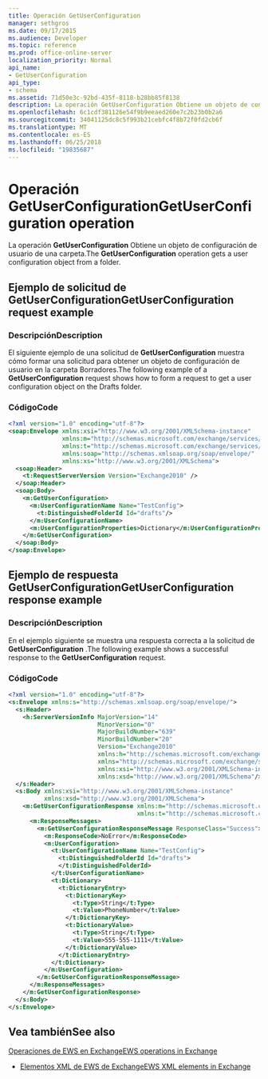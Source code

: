 ```yaml
---
title: Operación GetUserConfiguration
manager: sethgros
ms.date: 09/17/2015
ms.audience: Developer
ms.topic: reference
ms.prod: office-online-server
localization_priority: Normal
api_name:
- GetUserConfiguration
api_type:
- schema
ms.assetid: 71d50e3c-92bd-435f-8118-b28bb85f8138
description: La operación GetUserConfiguration Obtiene un objeto de configuración de usuario de una carpeta.
ms.openlocfilehash: 6c1cdf381126e54f9b9eeaed260e7c2b23b0b2a6
ms.sourcegitcommit: 34041125dc8c5f993b21cebfc4f8b72f0fd2cb6f
ms.translationtype: MT
ms.contentlocale: es-ES
ms.lasthandoff: 06/25/2018
ms.locfileid: "19835687"
---
```

# <a name="getuserconfiguration-operation"></a><span data-ttu-id="25e6c-103">Operación GetUserConfiguration</span><span class="sxs-lookup"><span data-stu-id="25e6c-103">GetUserConfiguration operation</span></span>

<span data-ttu-id="25e6c-104">La operación **GetUserConfiguration** Obtiene un objeto de configuración de usuario de una carpeta.</span><span class="sxs-lookup"><span data-stu-id="25e6c-104">The **GetUserConfiguration** operation gets a user configuration object from a folder.</span></span> 
  
## <a name="getuserconfiguration-request-example"></a><span data-ttu-id="25e6c-105">Ejemplo de solicitud de GetUserConfiguration</span><span class="sxs-lookup"><span data-stu-id="25e6c-105">GetUserConfiguration request example</span></span>

### <a name="description"></a><span data-ttu-id="25e6c-106">Descripción</span><span class="sxs-lookup"><span data-stu-id="25e6c-106">Description</span></span>

<span data-ttu-id="25e6c-107">El siguiente ejemplo de una solicitud de **GetUserConfiguration** muestra cómo formar una solicitud para obtener un objeto de configuración de usuario en la carpeta Borradores.</span><span class="sxs-lookup"><span data-stu-id="25e6c-107">The following example of a **GetUserConfiguration** request shows how to form a request to get a user configuration object on the Drafts folder.</span></span> 
  
### <a name="code"></a><span data-ttu-id="25e6c-108">Código</span><span class="sxs-lookup"><span data-stu-id="25e6c-108">Code</span></span>

```XML
<?xml version="1.0" encoding="utf-8"?>
<soap:Envelope xmlns:xsi="http://www.w3.org/2001/XMLSchema-instance"
               xmlns:m="http://schemas.microsoft.com/exchange/services/2006/messages"
               xmlns:t="http://schemas.microsoft.com/exchange/services/2006/types"
               xmlns:soap="http://schemas.xmlsoap.org/soap/envelope/"
               xmlns:xs="http://www.w3.org/2001/XMLSchema">
  <soap:Header>
    <t:RequestServerVersion Version="Exchange2010" />
  </soap:Header>
  <soap:Body>
    <m:GetUserConfiguration>
      <m:UserConfigurationName Name="TestConfig">
        <t:DistinguishedFolderId Id="drafts"/>
      </m:UserConfigurationName>
      <m:UserConfigurationProperties>Dictionary</m:UserConfigurationProperties>
    </m:GetUserConfiguration>
  </soap:Body>
</soap:Envelope>
```

## <a name="getuserconfiguration-response-example"></a><span data-ttu-id="25e6c-109">Ejemplo de respuesta GetUserConfiguration</span><span class="sxs-lookup"><span data-stu-id="25e6c-109">GetUserConfiguration response example</span></span>

### <a name="description"></a><span data-ttu-id="25e6c-110">Descripción</span><span class="sxs-lookup"><span data-stu-id="25e6c-110">Description</span></span>

<span data-ttu-id="25e6c-111">En el ejemplo siguiente se muestra una respuesta correcta a la solicitud de **GetUserConfiguration** .</span><span class="sxs-lookup"><span data-stu-id="25e6c-111">The following example shows a successful response to the **GetUserConfiguration** request.</span></span> 
  
### <a name="code"></a><span data-ttu-id="25e6c-112">Código</span><span class="sxs-lookup"><span data-stu-id="25e6c-112">Code</span></span>

```XML
<?xml version="1.0" encoding="utf-8"?>
<s:Envelope xmlns:s="http://schemas.xmlsoap.org/soap/envelope/">
  <s:Header>
    <h:ServerVersionInfo MajorVersion="14" 
                         MinorVersion="0" 
                         MajorBuildNumber="639" 
                         MinorBuildNumber="20" 
                         Version="Exchange2010" 
                         xmlns:h="http://schemas.microsoft.com/exchange/services/2006/types" 
                         xmlns="http://schemas.microsoft.com/exchange/services/2006/types" 
                         xmlns:xsi="http://www.w3.org/2001/XMLSchema-instance" 
                         xmlns:xsd="http://www.w3.org/2001/XMLSchema"/>
  </s:Header>
  <s:Body xmlns:xsi="http://www.w3.org/2001/XMLSchema-instance" 
          xmlns:xsd="http://www.w3.org/2001/XMLSchema">
    <m:GetUserConfigurationResponse xmlns:m="http://schemas.microsoft.com/exchange/services/2006/messages" 
                                    xmlns:t="http://schemas.microsoft.com/exchange/services/2006/types">
      <m:ResponseMessages>
        <m:GetUserConfigurationResponseMessage ResponseClass="Success">
          <m:ResponseCode>NoError</m:ResponseCode>
          <m:UserConfiguration>
            <t:UserConfigurationName Name="TestConfig">
              <t:DistinguishedFolderId Id="drafts">
              </t:DistinguishedFolderId>
            </t:UserConfigurationName>
            <t:Dictionary>
              <t:DictionaryEntry>
                <t:DictionaryKey>
                  <t:Type>String</t:Type>
                  <t:Value>PhoneNumber</t:Value>
                </t:DictionaryKey>
                <t:DictionaryValue>
                  <t:Type>String</t:Type>
                  <t:Value>555-555-1111</t:Value>
                </t:DictionaryValue>
              </t:DictionaryEntry>
            </t:Dictionary>
          </m:UserConfiguration>
        </m:GetUserConfigurationResponseMessage>
      </m:ResponseMessages>
    </m:GetUserConfigurationResponse>
  </s:Body>
</s:Envelope>
```

## <a name="see-also"></a><span data-ttu-id="25e6c-113">Vea también</span><span class="sxs-lookup"><span data-stu-id="25e6c-113">See also</span></span>



[<span data-ttu-id="25e6c-114">Operaciones de EWS en Exchange</span><span class="sxs-lookup"><span data-stu-id="25e6c-114">EWS operations in Exchange</span></span>](ews-operations-in-exchange.md)
  
- [<span data-ttu-id="25e6c-115">Elementos XML de EWS de Exchange</span><span class="sxs-lookup"><span data-stu-id="25e6c-115">EWS XML elements in Exchange</span></span>](ews-xml-elements-in-exchange.md)

